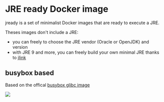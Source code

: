 # JRE ready Docker image
jready is a set of minimalist Docker images that are ready to execute a JRE.

Theses images don't include a JRE:
* you can freely to choose the JRE vendor (Oracle or OpenJDK) and version
* with JRE 9 and more, you can freely build your own minimal JRE thanks to [jlink](https://docs.oracle.com/javase/10/tools/jlink.htm)

## busybox based

Based on the offical [busybox glibc image](https://hub.docker.com/_/busybox)

[![](https://images.microbadger.com/badges/image/xfournet/jready.svg)](https://microbadger.com/images/xfournet/jready)
  
